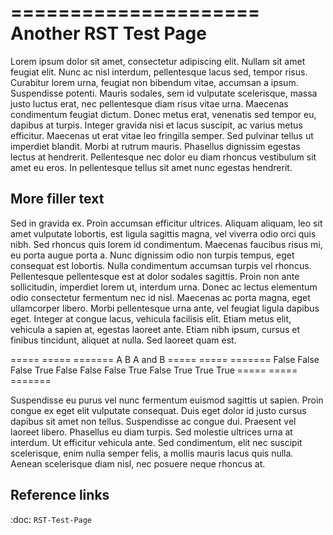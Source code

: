 =====================
Another RST Test Page
=====================

Lorem ipsum dolor sit amet, consectetur adipiscing elit. Nullam sit amet feugiat elit. Nunc ac nisl interdum, pellentesque lacus sed, tempor risus. Curabitur lorem urna, feugiat non bibendum vitae, accumsan a ipsum. Suspendisse potenti. Mauris sodales, sem id vulputate scelerisque, massa justo luctus erat, nec pellentesque diam risus vitae urna. Maecenas condimentum feugiat dictum. Donec metus erat, venenatis sed tempor eu, dapibus at turpis. Integer gravida nisi et lacus suscipit, ac varius metus efficitur. Maecenas ut erat vitae leo fringilla semper. Sed pulvinar tellus ut imperdiet blandit. Morbi at rutrum mauris. Phasellus dignissim egestas lectus at hendrerit. Pellentesque nec dolor eu diam rhoncus vestibulum sit amet eu eros. In pellentesque tellus sit amet nunc egestas hendrerit.

More filler text
----------------

Sed in gravida ex. Proin accumsan efficitur ultrices. Aliquam aliquam, leo sit amet vulputate lobortis, est ligula sagittis magna, vel viverra odio orci quis nibh. Sed rhoncus quis lorem id condimentum. Maecenas faucibus risus mi, eu porta augue porta a. Nunc dignissim odio non turpis tempus, eget consequat est lobortis. Nulla condimentum accumsan turpis vel rhoncus. Pellentesque pellentesque est at dolor sodales sagittis. Proin non ante sollicitudin, imperdiet lorem ut, interdum urna. Donec ac lectus elementum odio consectetur fermentum nec id nisl. Maecenas ac porta magna, eget ullamcorper libero. Morbi pellentesque urna ante, vel feugiat ligula dapibus eget. Integer at congue lacus, vehicula facilisis elit. Etiam metus elit, vehicula a sapien at, egestas laoreet ante. Etiam nibh ipsum, cursus et finibus tincidunt, aliquet at nulla. Sed laoreet quam est.

=====  =====  =======
A      B      A and B
=====  =====  =======
False  False  False
True   False  False
False  True   False
True   True   True
=====  =====  =======

Suspendisse eu purus vel nunc fermentum euismod sagittis ut sapien. Proin congue ex eget elit vulputate consequat. Duis eget dolor id justo cursus dapibus sit amet non tellus. Suspendisse ac congue dui. Praesent vel laoreet libero. Phasellus eu diam turpis. Sed molestie ultrices urna at interdum. Ut efficitur vehicula ante. Sed condimentum, elit nec suscipit scelerisque, enim nulla semper felis, a mollis mauris lacus quis nulla. Aenean scelerisque diam nisl, nec posuere neque rhoncus at.

Reference links
---------------

:doc: `RST-Test-Page`

